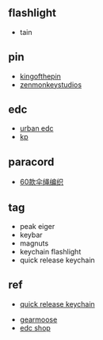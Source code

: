 
## flashlight

+ tain

## pin

+ [kingofthepin](https://kingofthepin.com/)
+ [zenmonkeystudios](https://www.zenmonkeystudios.com/collections/all)

## edc
+ [urban edc](https://urbanedcsupply.com/collections/all-available)
+ [kp](https://segmentfault.com/a/1190000015140923)


## paracord
+ [60款伞绳编织](http://www.360doc.com/content/16/1229/01/16156855_618553052.shtml)


## tag

+ peak eiger
+ keybar
+ magnuts
+ keychain flashlight
+ quick release keychain

## ref
+ [quick release keychain](https://www.bestreviews.guide/detachable-key-rings)
<!-- sites -->
+ [gearmoose](https://gearmoose.com)
+ [edc shop](https://www.optiongray.com/flashlights/)